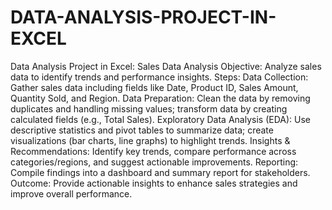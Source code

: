 # DATA-ANALYSIS-PROJECT-IN-EXCEL
Data Analysis Project in Excel: Sales Data Analysis Objective: Analyze sales data to identify trends and performance insights.
Steps:
Data Collection: Gather sales data including fields like Date, Product ID, Sales Amount, Quantity Sold, and Region.
Data Preparation: Clean the data by removing duplicates and handling missing values; transform data by creating calculated fields (e.g., Total Sales).
Exploratory Data Analysis (EDA): Use descriptive statistics and pivot tables to summarize data; create visualizations (bar charts, line graphs) to highlight trends.
Insights & Recommendations: Identify key trends, compare performance across categories/regions, and suggest actionable improvements.
Reporting: Compile findings into a dashboard and summary report for stakeholders.
Outcome: Provide actionable insights to enhance sales strategies and improve overall performance.
